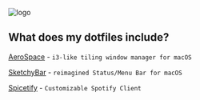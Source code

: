 ![logo](https://i.postimg.cc/vT66CFcW/Screenshot-2025-05-26-at-7-47-42-PM.png)

## What does my dotfiles include?

[AeroSpace](https://nikitabobko.github.io/AeroSpace/guide) - `i3-like tiling window manager for macOS`

[SketchyBar](https://github.com/FelixKratz/SketchyBar) - `reimagined Status/Menu Bar for macOS`

[Spicetify](https://spicetify.app/) - `Customizable Spotify Client`

